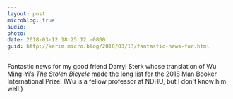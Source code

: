 ```yaml
---
layout: post
microblog: true
audio: 
photo: 
date: 2018-03-12 18:25:12 -0800
guid: http://kerim.micro.blog/2018/03/13/fantastic-news-for.html
---
```

Fantastic news for my good friend Darryl Sterk whose translation of Wu Ming-Yi’s _The Stolen Bicycle_ made [the long list](http://themanbookerprize.com/news/man-booker-international-2018-longlist) for the 2018 Man Booker International Prize! (Wu is a fellow professor at NDHU, but I don't know him well.) 

